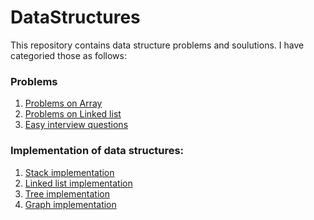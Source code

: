 # DataStructures

This repository contains data structure problems and soulutions. I have categoried those as follows:<br>
### Problems
1. [Problems on Array](https://github.com/shubhamDarmwar/DataStructures/blob/main/Array.ipynb)<br>
2. [Problems on Linked list](https://github.com/shubhamDarmwar/DataStructures/blob/main/LinkedListProblems.ipynb)<br>
3. [Easy interview questions]()<br>

### Implementation of data structures:<br>

1. [Stack implementation](https://github.com/shubhamDarmwar/DataStructures/blob/main/TreeGraphPrograms/src/Stack.cpp)<br>
2. [Linked list implementation](https://github.com/shubhamDarmwar/DataStructures/blob/main/TreeGraphPrograms/src/LinkedList.cpp)<br>
3. [Tree implementation](https://github.com/shubhamDarmwar/DataStructures/blob/main/TreeGraphPrograms/src/BinaryTree.cpp)<br>
4. [Graph implementation](https://github.com/shubhamDarmwar/DataStructures/blob/main/TreeGraphPrograms/src/Graph.cpp)<br>
